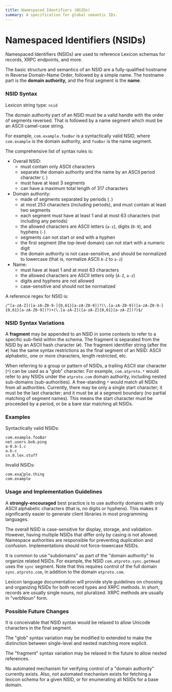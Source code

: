 ```yaml
---
title: Namespaced Identifiers (NSIDs)
summary: A specification for global semantic IDs.
---
```


# Namespaced Identifiers (NSIDs)
Namespaced Identifiers (NSIDs) are used to reference Lexicon schemas for records, XRPC endpoints, and more.

The basic structure and semantics of an NSID are a fully-qualified hostname in Reverse Domain-Name Order, followed by a simple name. The hostname part is the **domain authority,** and the final segment is the **name**.


### NSID Syntax

Lexicon string type: `nsid`

The domain authority part of an NSID must be a valid handle with the order of segments reversed. That is followed by a name segment which must be an ASCII camel-case string.

For example, `com.example.fooBar` is a syntactically valid NSID, where `com.example` is the domain authority, and `fooBar` is the name segment.

The comprehensive list of syntax rules is:

- Overall NSID:
    - must contain only ASCII characters
    - separate the domain authority and the name by an ASCII period character (`.`)
    - must have at least 3 segments
    - can have a maximum total length of 317 characters
- Domain authority:
    - made of segments separated by periods (`.`)
    - at most 253 characters (including periods), and must contain at least two segments
    - each segment must have at least 1 and at most 63 characters (not including any periods)
    - the allowed characters are ASCII letters (`a-z`), digits (`0-9`), and hyphens (`-`)
    - segments can not start or end with a hyphen
    - the first segment (the top-level domain) can not start with a numeric digit
    - the domain authority is not case-sensitive, and should be normalized to lowercase (that is, normalize ASCII `A-Z` to `a-z`)
- Name:
    - must have at least 1 and at most 63 characters
    - the allowed characters are ASCII letters only (`A-Z`, `a-z`)
    - digits and hyphens are not allowed
    - case-sensitive and should not be normalized

A reference regex for NSID is:

```
/^[a-zA-Z]([a-zA-Z0-9-]{0,61}[a-zA-Z0-9])?(\.[a-zA-Z0-9]([a-zA-Z0-9-]{0,61}[a-zA-Z0-9])?)+(\.[a-zA-Z]([a-zA-Z]{0,61}[a-zA-Z])?)$/
```


### NSID Syntax Variations

A **fragment** may be appended to an NSID in some contexts to refer to a specific sub-field within the schema. The fragment is separated from the NSID by an ASCII hash character (`#`). The fragment identifier string (after the `#`) has the same syntax restrictions as the final segment of an NSID: ASCII alphabetic, one or more characters, length restricted, etc.

When referring to a group or pattern of NSIDs, a trailing ASCII star character (`*`) can be used as a "glob" character. For example, `com.atproto.*` would refer to any NSIDs under the `atproto.com` domain authority, including nested sub-domains (sub-authorities). A free-standing `*` would match all NSIDs from all authorities. Currently, there may be only a single start character; it must be the last character; and it must be at a segment boundary (no partial matching of segment names). This means the start character must be proceeded by a period, or be a bare star matching all NSIDs.


### Examples

Syntactically valid NSIDs:

```
com.example.fooBar
net.users.bob.ping
a-0.b-1.c
a.b.c
cn.8.lex.stuff
```

Invalid NSIDs:

```
com.exa💩ple.thing
com.example
```


### Usage and Implementation Guidelines

A **strongly-encouraged** best practice is to use authority domains with only ASCII alphabetic characters (that is, no digits or hyphens). This makes it significantly easier to generate client libraries in most programming languages.

The overall NSID is case-sensitive for display, storage, and validation. However, having multiple NSIDs that differ only by casing is not allowed. Namespace authorities are responsible for preventing duplication and confusion. Implementations should not force-lowercase NSIDs.

It is common to use "subdomains" as part of the "domain authority" to organize related NSIDs. For example, the NSID `com.atproto.sync.getHead` uses the `sync` segment. Note that this requires control of the full domain `sync.atproto.com`, in addition to the domain `atproto.com`.

Lexicon language documentation will provide style guidelines on choosing and organizing NSIDs for both record types and XRPC methods. In short, records are usually single nouns, not pluralized. XRPC methods are usually in "verbNoun" form.


### Possible Future Changes

It is conceivable that NSID syntax would be relaxed to allow Unicode characters in the final segment.

The "glob" syntax variation may be modified to extended to make the distinction between single-level and nested matching more explicit.

The "fragment" syntax variation may be relaxed in the future to allow nested references.

No automated mechanism for verifying control of a "domain authority" currently exists. Also, not automated mechanism exists for fetching a lexicon schema for a given NSID, or for enumerating all NSIDs for a base domain. 
